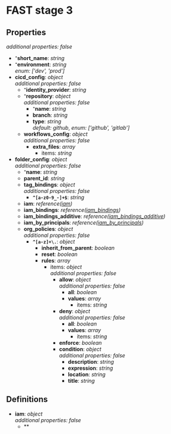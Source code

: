 # FAST stage 3

<!-- markdownlint-disable MD036 -->

## Properties

*additional properties: false*

- ⁺**short_name**: *string*
- ⁺**environment**: *string*
  <br>*enum: ['dev', 'prod']*
- **cicd_config**: *object*
  <br>*additional properties: false*
  - ⁺**identity_provider**: *string*
  - ⁺**repository**: *object*
    <br>*additional properties: false*
    - ⁺**name**: *string*
    - **branch**: *string*
    - **type**: *string*
      <br>*default: github*, *enum: ['github', 'gitlab']*
  - **workflows_config**: *object*
    <br>*additional properties: false*
    - **extra_files**: *array*
      - items: *string*
- **folder_config**: *object*
  <br>*additional properties: false*
  - ⁺**name**: *string*
  - **parent_id**: *string*
  - **tag_bindings**: *object*
    <br>*additional properties: false*
    - **`^[a-z0-9_-]+$`**: *string*
  - **iam**: *reference([iam](#refs-iam))*
  - **iam_bindings**: *reference([iam_bindings](#refs-iam_bindings))*
  - **iam_bindings_additive**: *reference([iam_bindings_additive](#refs-iam_bindings_additive))*
  - **iam_by_principals**: *reference([iam_by_principals](#refs-iam_by_principals))*
  - **org_policies**: *object*
    <br>*additional properties: false*
    - **`^[a-z]+\.`**: *object*
      - **inherit_from_parent**: *boolean*
      - **reset**: *boolean*
      - **rules**: *array*
        - items: *object*
          <br>*additional properties: false*
          - **allow**: *object*
            <br>*additional properties: false*
            - **all**: *boolean*
            - **values**: *array*
              - items: *string*
          - **deny**: *object*
            <br>*additional properties: false*
            - **all**: *boolean*
            - **values**: *array*
              - items: *string*
          - **enforce**: *boolean*
          - **condition**: *object*
            <br>*additional properties: false*
            - **description**: *string*
            - **expression**: *string*
            - **location**: *string*
            - **title**: *string*

## Definitions

- **iam**<a name="refs-iam"></a>: *object*
  <br>*additional properties: false*
  - **
